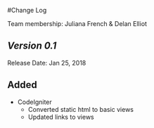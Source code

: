 #Change Log

Team membership:  Juliana French & Delan Elliot


## *Version 0.1*

Release Date: Jan 25, 2018

## Added

-   CodeIgniter
    -   Converted static html to basic views
    -   Updated links to views

    





